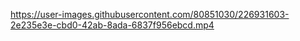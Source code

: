 https://user-images.githubusercontent.com/80851030/226931603-2e235e3e-cbd0-42ab-8ada-6837f956ebcd.mp4
